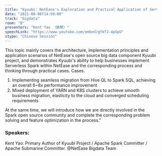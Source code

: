 ```yaml
---
title: "Kyuubi: NetEase's Exploration and Practical Application of Serverless Spark Scenarios"
date: "2021-08-06T14:50:00" 
track: "bigdata"
room: "B"
presenters: "Kent Yao （姚琴）"
speechLink: "https://www.youtube.com/embed/gYkfJ-4pGpU"
stype: "Chinese Session"
---
```

This topic mainly covers the architecture, implementation principles and application scenarios of NetEase's open source big data component Kyuubi project, and demonstrates Kyuubi's ability to help businesses implement Serverless Spark within NetEase and the corresponding process and thinking through practical cases.
 Cases.
 1) Implementing seamless migration from Hive QL to Spark SQL, achieving an overall 6~8x performance improvement
 2) Mixed deployment of YARN and K8S clusters to achieve smooth business migration, elasticity to the cloud and converged scheduling requirements
 

 At the same time, we will introduce how we are directly involved in the Spark open source community and complete the corresponding problem solving and feature optimization in the process."
 ### Speakers: 
 Kent Yao: Primary Author of Kyuubi Project / Apache Spark Committer / Apache Submarine Committer. @NetEase Bigdata Team